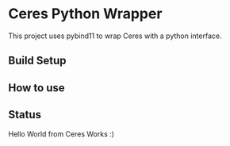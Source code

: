 # Ceres Python Wrapper

This project uses pybind11 to wrap Ceres with a python interface.

## Build Setup


## How to use


## Status
Hello World from Ceres Works :)